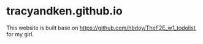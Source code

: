 # tracyandken.github.io

This website is built base on https://github.com/hbdoy/TheF2E_w1_todolist, for my girl.
